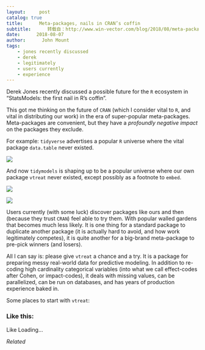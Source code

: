 ```yaml
---
layout:     post
catalog: true
title:      Meta-packages, nails in CRAN’s coffin
subtitle:      转载自：http://www.win-vector.com/blog/2018/08/meta-packages-nails-in-crans-coffin/
date:      2018-08-07
author:      John Mount
tags:
    - jones recently discussed
    - derek
    - legitimately
    - users currently
    - experience
---
```


Derek Jones recently discussed a possible future for the `R` ecosystem in “StatsModels: the first nail in R’s coffin”.

This got me thinking on the future of `CRAN` (which I consider vital to `R`, and vital in distributing our work) in the era of super-popular meta-packages. Meta-packages are convenient, but they have a *profoundly negative impact* on the packages they exclude.

For example: `tidyverse` advertises a popular `R` universe where the vital package `data.table` never existed.

![](https://i2.wp.com/www.win-vector.com/blog/wp-content/uploads/2018/08/NewImage.png?resize=279%2C300)


And now `tidymodels` is shaping up to be a popular universe where our own package `vtreat` never existed, except possibly as a footnote to `embed`.

![](https://i2.wp.com/www.win-vector.com/blog/wp-content/uploads/2018/08/NewImage-1.png?resize=243%2C300)


![](https://i0.wp.com/www.win-vector.com/blog/wp-content/uploads/2018/08/NewImage-2.png?resize=299%2C185)


Users currently (with some luck) discover packages like ours and then (because they trust `CRAN`) feel able to try them. With popular walled gardens that becomes much less likely. It is one thing for a standard package to duplicate another package (it is actually hard to avoid, and how work legitimately competes), it is quite another for a big-brand meta-package to pre-pick winners (and losers).

All I can say is: please give `vtreat` a chance and a try. It is a package for preparing messy real-world data for predictive modeling. In addition to re-coding high cardinality categorical variables (into what we call effect-codes after Cohen, or impact-codes), it deals with missing values, can be parallelized, can be run on databases, and has years of production experience baked in.

Some places to start with `vtreat`:

### Like this:

Like Loading...


*Related*


